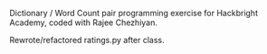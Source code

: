 Dictionary / Word Count pair programming exercise for Hackbright Academy, coded with Rajee Chezhiyan.

Rewrote/refactored ratings.py after class.